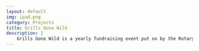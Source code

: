 ```yaml
---
layout: default
img: ipad.png
category: Projects
title: Grills Gone Wild
description: |
    Grills Gone Wild is a yearly fundraising event put on by the Rotary Club of Panama City Beach.
---
```

